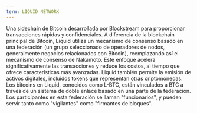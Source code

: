 ```yaml
---
term: LIQUID NETWORK
---
```


Una sidechain de Bitcoin desarrollada por Blockstream para proporcionar transacciones rápidas y confidenciales. A diferencia de la blockchain principal de Bitcoin, Liquid utiliza un mecanismo de consenso basado en una federación (un grupo seleccionado de operadores de nodos, generalmente negocios relacionados con Bitcoin), reemplazando así el mecanismo de consenso de Nakamoto. Este enfoque acelera significativamente las transacciones y reduce los costos, al tiempo que ofrece características más avanzadas. Liquid también permite la emisión de activos digitales, incluidos tokens que representan otras criptomonedas. Los bitcoins en Liquid, conocidos como L-BTC, están vinculados a BTC a través de un sistema de doble enlace basado en una parte de la federación. Los participantes en esta federación se llaman "funcionarios", y pueden servir tanto como "vigilantes" como "firmantes de bloques".